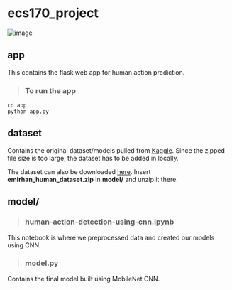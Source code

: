 # ecs170_project
![image](https://github.com/zhxu33/ecs170_project/assets/77419802/e7154bd6-84f9-4568-be4c-82f8f5ea081f)

## app
This contains the flask web app for human action prediction.

> ### To run the app
```
cd app
python app.py
```

## dataset
Contains the original dataset/models pulled from [Kaggle](https://pages.github.com/). Since the zipped file size is too large, the dataset has to be added in locally.

The dataset can also be downloaded [here](https://file.io/j964kvgYlzKA). Insert **emirhan_human_dataset.zip** in **model/** and unzip it there.


## model/


> ### human-action-detection-using-cnn.ipynb
This notebook is where we preprocessed data and created our models using CNN.

> ### model.py
Contains the final model built using MobileNet CNN.
